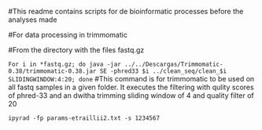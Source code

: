 #This readme contains scripts for de bioinformatic processes before the analyses made

#For data processing in trimmomatic

#From the directory with the files fastq.gz

`For i in *fastq.gz; do java -jar ../../Descargas/Trimmomatic-0.38/trimmomatic-0.38.jar SE -phred33 $i ../clean_seq/clean_$i SLIDINGWINDOW:4:20; done`
#This command is for trimmomatic to be used on all fastq samples in a given folder. It executes the filtering with qulity scores of phred-33 and an dwitha trimming sliding window of 4 and quality filter of 20

`ipyrad -fp params-etraillii2.txt -s 1234567`
